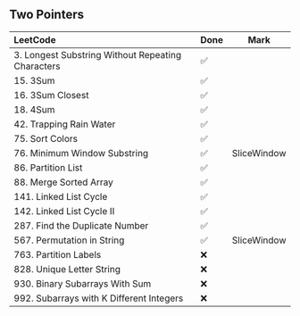 ## Two Pointers

|          LeetCode                 | Done | Mark |
| :---                              | ---- | ---- |
| 3. Longest Substring Without Repeating Characters |  ✅  |    |
| 15. 3Sum |  ✅  |    |
| 16. 3Sum Closest |  ✅  |    |
| 18. 4Sum |  ✅  |    |
| 42. Trapping Rain Water |  ✅  |    |
| 75. Sort Colors |  ✅  |    |
| 76. Minimum Window Substring |  ✅  | SliceWindow |  
| 86. Partition List |  ✅  |    |
| 88. Merge Sorted Array |  ✅  |    |
| 141. Linked List Cycle |  ✅  |    |
| 142. Linked List Cycle II |  ✅  |    |
| 287. Find the Duplicate Number |  ✅  |    |
| 567. Permutation in String |  ✅  |  SliceWindow  |
| 763. Partition Labels |  ❌  |    |
| 828. Unique Letter String |  ❌  |    |
| 930. Binary Subarrays With Sum |  ❌  |    |
| 992. Subarrays with K Different Integers |  ❌  |    |